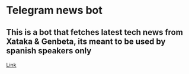 # Telegram news bot
## This is a bot that fetches latest tech news from Xataka & Genbeta, its meant to be used by spanish speakers only
[Link](https://News-TelegramBot.nclsbayona.repl.co)